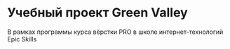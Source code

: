 # Учебный проект Green Valley

В рамках программы курса вёрстки PRO в школе интернет-технологий Epic Skills






